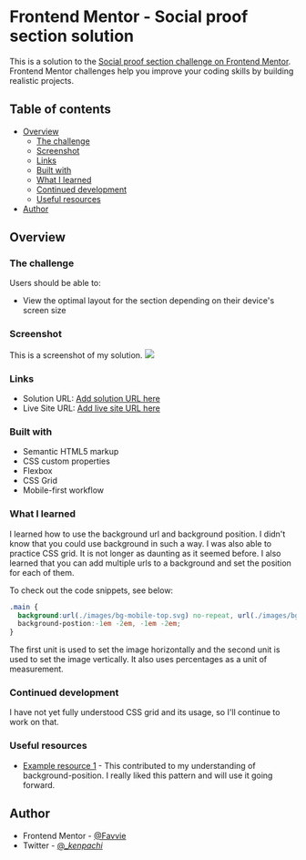 # Frontend Mentor - Social proof section solution

This is a solution to the [Social proof section challenge on Frontend Mentor](https://www.frontendmentor.io/challenges/social-proof-section-6e0qTv_bA). Frontend Mentor challenges help you improve your coding skills by building realistic projects. 

## Table of contents

- [Overview](#overview)
  - [The challenge](#the-challenge)
  - [Screenshot](#screenshot)
  - [Links](#links)
  - [Built with](#built-with)
  - [What I learned](#what-i-learned)
  - [Continued development](#continued-development)
  - [Useful resources](#useful-resources)
- [Author](#author)



## Overview

### The challenge

Users should be able to:

- View the optimal layout for the section depending on their device's screen size

### Screenshot

This is a screenshot of my solution.
![](./images/Screenshot.png)

### Links

- Solution URL: [Add solution URL here](https://your-solution-url.com)
- Live Site URL: [Add live site URL here](https://your-live-site-url.com)


### Built with

- Semantic HTML5 markup
- CSS custom properties
- Flexbox
- CSS Grid
- Mobile-first workflow

### What I learned

I learned how to use the background url and background position. I didn't know that you could use background in such a way. I was also able to practice CSS grid. It is not longer as daunting as it seemed before. I also learned that you can add multiple urls to a background and set the position for each of them.

To check out the code snippets, see below:

```css
.main {
  background:url(./images/bg-mobile-top.svg) no-repeat, url(./images/bg-mobile-bottom.svg) no-repeat;
  background-postion:-1em -2em, -1em -2em;
}
```
The first unit is used to set the image horizontally and the second unit is used to set the image vertically. It also uses percentages as a unit of measurement. 

### Continued development
I have not yet fully understood CSS grid and its usage, so I'll continue to work on that.

### Useful resources

- [Example resource 1](https://css-tricks.com/almanac/properties/b/background-position/) - This contributed to my understanding of background-position. I really liked this pattern and will use it going forward.

## Author
- Frontend Mentor - [@Favvie](https://www.frontendmentor.io/profile/Favvie)
- Twitter - [@__kenpachi_](https://www.twitter.com/__kenpachi_)

